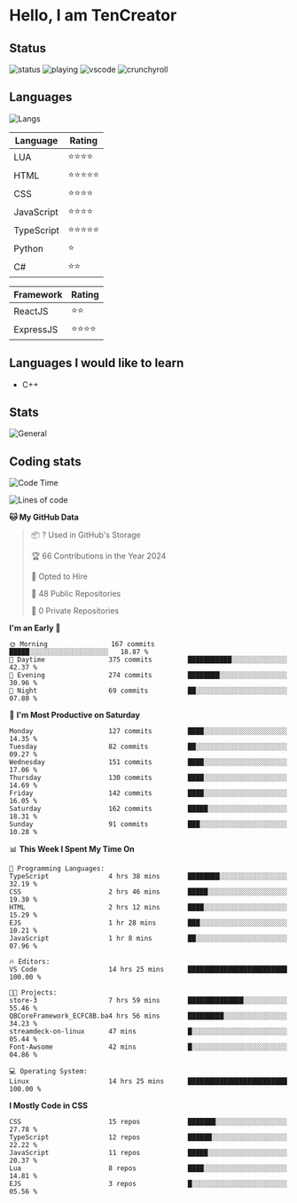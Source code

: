 # Hello, I am TenCreator

## Status
![status](https://api.statusbadges.me/badge/status/518334475038359555?simple=true&style=for-the-badge)
![playing](https://api.statusbadges.me/badge/playing/518334475038359555?style=for-the-badge)
![vscode](https://api.statusbadges.me/badge/vscode/518334475038359555?style=for-the-badge)
![crunchyroll](https://api.statusbadges.me/badge/crunchyroll/518334475038359555?style=for-the-badge)

## Languages
![Langs](https://github-readme-stats.vercel.app/api/top-langs/?username=tencreator&layout=compact&theme=radical)


|Language|Rating|
|--------|------|
|LUA|⭐️⭐️⭐️⭐️|
|HTML|⭐️⭐️⭐️⭐️⭐️|
|CSS|⭐️⭐️⭐️⭐️|
|JavaScript|⭐️⭐️⭐️⭐️|
|TypeScript|⭐️⭐️⭐️⭐️⭐️|
|Python|⭐️|
|C#|⭐️⭐️ |

|Framework|Rating|
|--------|------|
|ReactJS|⭐️⭐️|
|ExpressJS|⭐️⭐️⭐️⭐️|

## Languages I would like to learn
- C++

## Stats
![General](https://github-readme-stats.vercel.app/api?username=tencreator&show_icons=true&theme=radical)

## Coding stats
<!--START_SECTION:waka-->
![Code Time](http://img.shields.io/badge/Code%20Time-49%20hrs%2017%20mins-blue)

![Lines of code](https://img.shields.io/badge/From%20Hello%20World%20I%27ve%20Written-481.8%20thousand%20lines%20of%20code-blue)

**🐱 My GitHub Data** 

> 📦 ? Used in GitHub's Storage 
 > 
> 🏆 66 Contributions in the Year 2024
 > 
> 💼 Opted to Hire
 > 
> 📜 48 Public Repositories 
 > 
> 🔑 0 Private Repositories 
 > 
**I'm an Early 🐤** 

```text
🌞 Morning                167 commits         █████░░░░░░░░░░░░░░░░░░░░   18.87 % 
🌆 Daytime                375 commits         ███████████░░░░░░░░░░░░░░   42.37 % 
🌃 Evening                274 commits         ████████░░░░░░░░░░░░░░░░░   30.96 % 
🌙 Night                  69 commits          ██░░░░░░░░░░░░░░░░░░░░░░░   07.80 % 
```
📅 **I'm Most Productive on Saturday** 

```text
Monday                   127 commits         ████░░░░░░░░░░░░░░░░░░░░░   14.35 % 
Tuesday                  82 commits          ██░░░░░░░░░░░░░░░░░░░░░░░   09.27 % 
Wednesday                151 commits         ████░░░░░░░░░░░░░░░░░░░░░   17.06 % 
Thursday                 130 commits         ████░░░░░░░░░░░░░░░░░░░░░   14.69 % 
Friday                   142 commits         ████░░░░░░░░░░░░░░░░░░░░░   16.05 % 
Saturday                 162 commits         █████░░░░░░░░░░░░░░░░░░░░   18.31 % 
Sunday                   91 commits          ███░░░░░░░░░░░░░░░░░░░░░░   10.28 % 
```


📊 **This Week I Spent My Time On** 

```text
💬 Programming Languages: 
TypeScript               4 hrs 38 mins       ████████░░░░░░░░░░░░░░░░░   32.19 % 
CSS                      2 hrs 46 mins       █████░░░░░░░░░░░░░░░░░░░░   19.30 % 
HTML                     2 hrs 12 mins       ████░░░░░░░░░░░░░░░░░░░░░   15.29 % 
EJS                      1 hr 28 mins        ███░░░░░░░░░░░░░░░░░░░░░░   10.21 % 
JavaScript               1 hr 8 mins         ██░░░░░░░░░░░░░░░░░░░░░░░   07.96 % 

🔥 Editors: 
VS Code                  14 hrs 25 mins      █████████████████████████   100.00 % 

🐱‍💻 Projects: 
store-3                  7 hrs 59 mins       ██████████████░░░░░░░░░░░   55.46 % 
QBCoreFramework_ECFC8B.ba4 hrs 56 mins       █████████░░░░░░░░░░░░░░░░   34.23 % 
streamdeck-on-linux      47 mins             █░░░░░░░░░░░░░░░░░░░░░░░░   05.44 % 
Font-Awsome              42 mins             █░░░░░░░░░░░░░░░░░░░░░░░░   04.86 % 

💻 Operating System: 
Linux                    14 hrs 25 mins      █████████████████████████   100.00 % 
```

**I Mostly Code in CSS** 

```text
CSS                      15 repos            ███████░░░░░░░░░░░░░░░░░░   27.78 % 
TypeScript               12 repos            ██████░░░░░░░░░░░░░░░░░░░   22.22 % 
JavaScript               11 repos            █████░░░░░░░░░░░░░░░░░░░░   20.37 % 
Lua                      8 repos             ████░░░░░░░░░░░░░░░░░░░░░   14.81 % 
EJS                      3 repos             █░░░░░░░░░░░░░░░░░░░░░░░░   05.56 % 
```




<!--END_SECTION:waka-->
